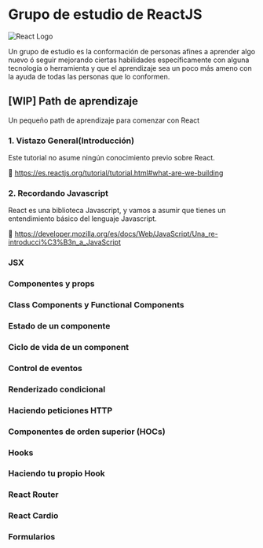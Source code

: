 # Grupo de estudio de ReactJS

![React Logo](https://cdn.discordapp.com/attachments/743871656577073182/775583852004638730/logo-og.png)

Un grupo de estudio es la conformación de personas afines a aprender algo nuevo ó seguir mejorando ciertas habilidades específicamente con alguna tecnología o herramienta y que el aprendizaje sea un poco más ameno con la ayuda de todas las personas que lo conformen.

## [WIP] Path de aprendizaje

Un pequeño path de aprendizaje para comenzar con React

### 1. Vistazo General(Introducción)

Este tutorial no asume ningún conocimiento previo sobre React.

🎯 https://es.reactjs.org/tutorial/tutorial.html#what-are-we-building

### 2. Recordando Javascript

React es una biblioteca Javascript, y vamos a asumir que tienes un entendimiento básico del lenguaje Javascript.

🎯 https://developer.mozilla.org/es/docs/Web/JavaScript/Una_re-introducci%C3%B3n_a_JavaScript

### JSX

### Componentes y props

### Class Components y Functional Components

### Estado de un componente

### Ciclo de vida de un component

### Control de eventos

### Renderizado condicional

### Haciendo peticiones HTTP

### Componentes de orden superior (HOCs)

### Hooks

### Haciendo tu propio Hook

### React Router

### React Cardio

### Formularios
